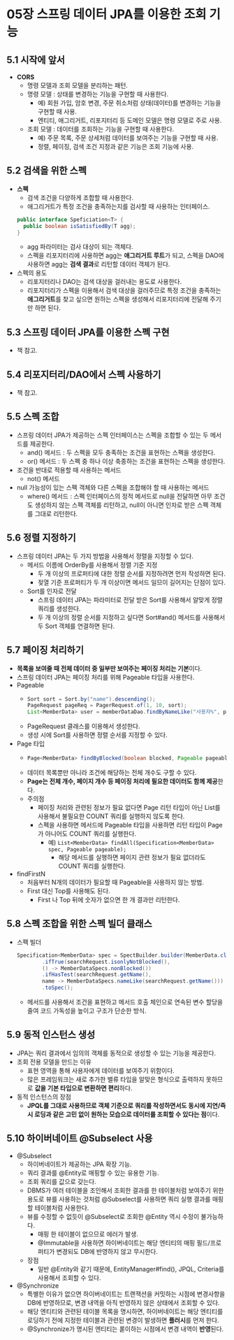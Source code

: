 # 05장 스프링 데이터 JPA를 이용한 조회 기능

## 5.1 시작에 앞서
- **CORS**
  - 명령 모델과 조회 모델을 분리하는 패턴.
  - 명령 모델 : 상태를 변경하는 기능을 구현할 때 사용한다.
    - 예) 회원 가입, 암호 변경, 주문 취소처럼 상태(데이터)를 변경하는 기능을 구현할 때 사용.
    - 엔티티, 애그리거트, 리포지터리 등 도메인 모델은 명령 모델로 주로 사용.
  - 조회 모델 : 데이터를 조회하는 기능을 구현할 때 사용한다.
    - 예) 주문 목록, 주문 상세처럼 데이터를 보여주는 기능을 구현할 때 사용.
    - 정렬, 페이징, 검색 조건 지정과 같은 기능은 조회 기능에 사용.


## 5.2 검색을 위한 스펙
- **스펙**
  - 검색 조건을 다양하게 조합할 때 사용한다.
  - 애그리거트가 특정 조건을 충족하는지를 검사할 때 사용하는 인터페이스.
  ```java
  public interface Speficiation<T> {
    public boolean isSatisfiedBy(T agg);
  }
  ```
  - agg 파라미터는 검사 대상이 되는 객체다.
  - 스펙을 리포지터리에 사용하면 agg는 **애그리거트 루트**가 되고, 스펙을 DAO에 사용하면 agg는 **검색 결과**로 리턴할 데이터 객체가 된다.
- 스펙의 용도
  - 리포지터리나 DAO는 검색 대상을 걸러내는 용도로 사용한다.
  - 리포지터리가 스펙을 이용해서 검색 대상을 걸러주므로 특정 조건을 충족하는 **애그리거트**를 찾고 싶으면 원하는 스펙을 생성해서 리포지터리에 전달해 주기만 하면 된다.


## 5.3 스프링 데이터 JPA를 이용한 스펙 구현
- 책 참고.


## 5.4 리포지터리/DAO에서 스펙 사용하기
- 책 참고.


## 5.5 스펙 조합
- 스프링 데이터 JPA가 제공하는 스펙 인터페이스는 스펙을 조합할 수 있는 두 메서드를 제공한다.
  - and() 메서드 : 두 스펙을 모두 충족하는 조건을 표현하는 스펙을 생성한다.
  - or() 메서드 : 두 스펙 중 하나 이상 축종하는 조건을 표현하는 스펙을 생성한다.
- 조건을 반대로 적용할 때 사용하는 메서드
  - not() 메서드
- null 가능성이 있는 스펙 객체와 다른 스펙을 조합해야 할 때 사용하는 메서드
  - where() 메서드 : 스펙 인터페이스의 정적 메서드로 null을 전달하면 아무 조건도 생성하지 않는 스펙 객체를 리턴하고, null이 아니면 인자로 받은 스펙 객체를 그대로 리턴한다.


## 5.6 정렬 지정하기
- 스프링 데이터 JPA는 두 가지 방법을 사용해서 정렬을 지정할 수 있다.
  - 메서드 이름에 OrderBy를 사용해서 정렬 기준 지정
    - 두 개 이상의 프로퍼티에 대한 정렬 순서를 지정하려면 먼저 작성하면 된다.
    - 젖열 기준 프로퍼티가 두 개 이상이면 메서드 일므이 길어지는 단점이 있다.
  - Sort를 인자로 전달
    - 스프링 데이터 JPA는 파라미터로 전달 받은 Sort를 사용해서 알맞게 정렬 쿼리를 생성한다.
    - 두 개 이상의 정렬 순서를 지정하고 싶다면 Sort#and() 메서드를 사용해서 두 Sort 객체를 연결하면 된다.


## 5.7 페이징 처리하기
- **목록을 보여줄 때 전체 데이터 중 일부만 보여주는 페이징 처리는 기본**이다.
- 스프링 데이터 JPA는 페이징 처리를 위해 Pageable 타입을 사용한다.
- Pageable
  - ```java
    Sort sort = Sort.by("name").descending();
    PageRequest pageReq = PagerRequest.of(1, 10, sort);
    List<MemberData> user = memberDataDao.findByNameLike("사용자%", pageReq);
    ```
  - PageRequest 클래스를 이용해서 생성한다.
  - 생성 시에 Sort를 사용하면 정렬 순서를 지정할 수 있다.
- Page 타입
  - ```java
    Page<MemberData> findByBlocked(boolean blocked, Pageable pageable);
    ```
  - 데이터 목록뿐만 아니라 조건에 해당하는 전체 개수도 구할 수 있다.
  - **Page는 전체 개수, 페이지 개수 등 페이징 처리에 필요한 데이터도 함께 제공**한다.
  - 주의점
    - 페이징 처리와 관련된 정보가 필요 없다면 Page 리턴 타입이 아닌 List를 사용해서 불필요한 COUNT 쿼리를 실행하지 않도록 한다.
    - 스펙을 사용하면 메서드에 Pageable 타입을 사용하면 리턴 타입이 Page가 아니어도 COUNT 쿼리를 실행한다.
      - 예) ```
            List<MemberData> findAll(Specification<MemberData> spec, Pageable pageable);
            ```
        - 해당 메서드를 실행하면 페이지 관련 정보가 필요 없더라도 COUNT 쿼리를 실행한다.
- findFirstN
  - 처음부터 N개의 데이터가 필요할 때 Pageable을 사용하지 않는 방법.
  - First 대신 Top를 사용해도 된다.
    - First 나 Top 뒤에 숫자가 없으면 한 개 결과만 리턴한다.


## 5.8 스펙 조합을 위한 스펙 빌더 클래스
- 스펙 빌더
    ```java
    Specification<MemberData> spec = SpectBuilder.builder(MemberData.class)
            .ifTrue(searchRequest.isonlyNotBlocked(),
            () -> MemberDataSpecs.nonBlocked())
            .ifHasTest(searchRequest.getName(),
            name -> MemberDataSpecs.nameLike(searchRequest.getName()))
            .toSpec();
    ```
  - 메서드를 사용해서 조건을 표현하고 메서드 호출 체인으로 연속된 변수 할당을 줄여 코드 가독성을 높이고 구조가 단순한 방식.


## 5.9 동적 인스턴스 생성
- JPA는 쿼리 결과에서 임의의 객체를 동적으로 생성할 수 있는 기능을 제공한다.
- 조회 전용 모델을 만드는 이유
  - 표현 영역을 통해 사용자에게 데이터를 보여주기 위함이다.
  - 많은 프레임워크는 새로 추가한 밸류 타입을 알맞은 형식으로 출력하지 못하므로 **값을 기본 타입으로 변환하면 편리**하다.
- 동적 인스턴스의 장점
  - **JPQL를 그대로 사용하므로 객체 기준으로 쿼리를 작성하면서도 동시에 지연/즉시 로딩과 같은 고민 없이 원하는 모습으로 데이터를 조회할 수 있다는 점**이다.


## 5.10 하이버네이트 @Subselect 사용
- @Subselect
  - 하이버네이트가 제공하는 JPA 확장 기능.
  - 쿼리 결과를 @Entity로 매핑할 수 있는 유용한 기능.
  - 조회 쿼리를 값으로 갖는다.
  - DBMS가 여러 테이블을 조인해서 조회한 결과를 한 테이블처럼 보여주기 위한 용도로 뷰를 사용하는 것처럼 @Subselect를 사용하면 쿼리 실행 결과를 매핑할 테이블처럼 사용한다.
  - 뷰를 수정할 수 없듯이 @Subselect로 조회한 @Entity 역시 수정이 불가능하다.
    - 매핑 한 테이블이 없으므로 에러가 발생.
    - @Immutable을 사용하면 하이버네이트는 해당 엔티티의 매핑 필드/프로퍼티가 변경되도 DB에 반영하지 않고 무시한다.
  - 장점
    - 일반 @Entity와 같기 때문에, EntityManager#find(), JPQL, Criteria를 사용해서 조회할 수 있다.
- @Synchronize
  - 특별한 이유가 없으면 하이버네이트는 트랜잭션을 커밋하는 시점에 변경사항을 DB에 반영하므로, 변경 내역을 아직 반영하지 않은 상태에서 조회할 수 있다.
  - 해당 엔티티와 관련된 테이블 목록을 명시하면, 하이버네이트는 해당 엔티티를 로딩하기 전에 지정한 테이블과 관련된 변경이 발생하면 **플러시**를 먼저 한다.
  - @Synchronize가 명시된 엔티티는 롣이하는 시점에서 변경 내역이 **반영**된다.
